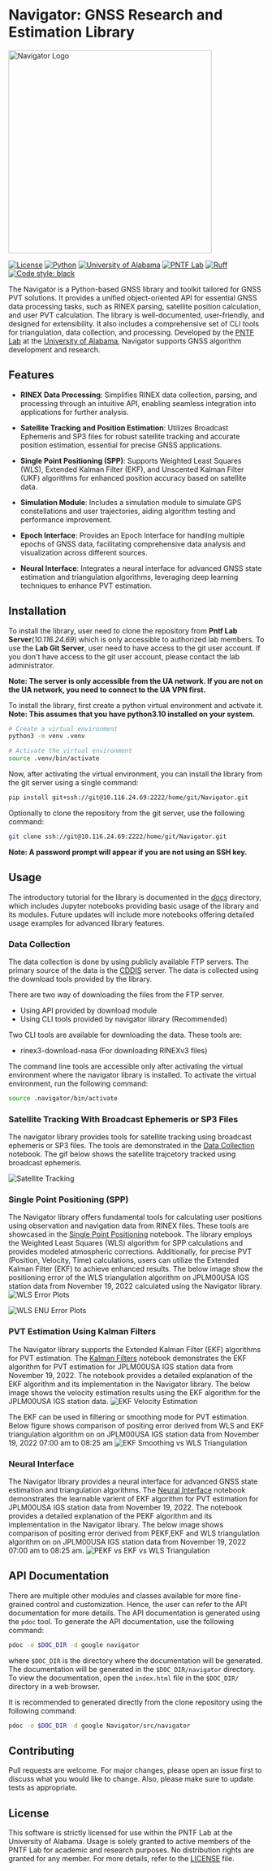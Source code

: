 # Navigator: GNSS Research and Estimation Library

<img src="./mics/Navigator_transparent.png" alt="Navigator Logo" width="400"/>

[![License](https://img.shields.io/badge/License-Proprietary-red.svg)](./LICENSE)
[![Python](https://img.shields.io/badge/Python-3.10-blue.svg)](https://www.python.org/)
[![University of Alabama](https://img.shields.io/badge/University-Alabama-blue.svg)](https://www.ua.edu/)
[![PNTF Lab](https://img.shields.io/badge/Quantime-PNTF-blue.svg)](https://quantime.ua.edu/pntf-team.html)
[![Ruff](https://img.shields.io/endpoint?url=https://raw.githubusercontent.com/astral-sh/ruff/main/assets/badge/v2.json)](https://github.com/astral-sh/ruff)
[![Code style: black](https://img.shields.io/badge/code%20style-black-000000.svg)](https://github.com/psf/black)

The Navigator is a Python-based GNSS library and toolkit tailored for GNSS PVT solutions. It provides a unified object-oriented API for essential GNSS data processing tasks, such as RINEX parsing, satellite position calculation, and user PVT calculation. The library is well-documented, user-friendly, and designed for extensibility. It also includes a comprehensive set of CLI tools for triangulation, data collection, and processing. Developed by the [PNTF Lab](https://quantime.ua.edu/) at the [University of Alabama](ua.edu), Navigator supports GNSS algorithm development and research.

## Features

- **RINEX Data Processing**: Simplifies RINEX data collection, parsing, and processing through an intuitive API, enabling seamless integration into applications for further analysis.

- **Satellite Tracking and Position Estimation**: Utilizes Broadcast Ephemeris and SP3 files for robust satellite tracking and accurate position estimation, essential for precise GNSS applications.

- **Single Point Positioning (SPP)**: Supports Weighted Least Squares (WLS), Extended Kalman Filter (EKF), and Unscented Kalman Filter (UKF) algorithms for enhanced position accuracy based on satellite data.

- **Simulation Module**: Includes a simulation module to simulate GPS constellations and user trajectories, aiding algorithm testing and performance improvement.

- **Epoch Interface**: Provides an Epoch Interface for handling multiple epochs of GNSS data, facilitating comprehensive data analysis and visualization across different sources.

- **Neural Interface**: Integrates a neural interface for advanced GNSS state estimation and triangulation algorithms, leveraging deep learning techniques to enhance PVT estimation.


## Installation
To install the library, user need to clone the repository from **Pntf Lab Server**(*10.116.24.69*) which is only accessible to authorized lab members. To use the **Lab Git Server**, user need to have access to the git user account. If you don't have access to the git user account, please contact the lab administrator.

**Note: The server is only accessible from the UA network. If you are not on the UA network, you need to connect to the UA VPN first.**

To install the library, first create a python virtual environment and activate it. 
**Note: This assumes that you have python3.10 installed on your system.**
```bash
# Create a virtual environment
python3 -m venv .venv

# Activate the virtual environment
source .venv/bin/activate
```

Now, after activating the virtual environment, you can install the library from the git server using a single command:
```bash
pip install git+ssh://git@10.116.24.69:2222/home/git/Navigator.git
```

Optionally to clone the repository from the git server, use the following command:
```bash
git clone ssh://git@10.116.24.69:2222/home/git/Navigator.git
```
**Note: A password prompt will appear if you are not using an SSH key.**



## Usage
The introductory tutorial for the library is documented in the *[docs](./docs//intro/)*  directory, which includes Jupyter notebooks providing basic usage of the library and its modules. Future updates will include more notebooks offering detailed usage examples for advanced library features.

### Data Collection
The data collection is done by using publicly available FTP servers. The primary source of the data is the [CDDIS](https://cddis.nasa.gov/Data_and_Derived_Products/CDDIS_Archive_Access.html) server. The data is collected using the download tools provided by the library.

There are two way of downloading the files from the FTP server.

- Using API provided by download module
- Using CLI tools provided by navigator library (Recommended)

 Two CLI tools are available for downloading the data. These tools are:
- rinex3-download-nasa (For downloading RINEXv3 files)

The command line tools are accessible only after activating the virtual environment where the navigator library is installed. To activate the virtual environment, run the following command:
```bash
source .navigator/bin/activate
```

### Satellite Tracking With Broadcast Ephemeris or SP3 Files
The navigator library provides tools for satellite tracking using broadcast ephemeris or SP3 files. The tools are demonstrated in the [Data Collection](./docs/intro//intro_parsing_and_interpolation.ipynb) notebook. The gif below shows the satellite trajcetory tracked using broadcast ephemeris.

![Satellite Tracking](./mics/animateSV.gif)


### Single Point Positioning (SPP)
The Navigator library offers fundamental tools for calculating user positions using observation and navigation data from RINEX files. These tools are showcased in the [Single Point Positioning](./docs/intro/intro_triangulation.ipynb) notebook. The library employs the Weighted Least Squares (WLS) algorithm for SPP calculations and provides modeled atmospheric corrections. Additionally, for precise PVT (Position, Velocity, Time) calculations, users can utilize the Extended Kalman Filter (EKF) to achieve enhanced results. The below image show the positioning error of the WLS triangulation algorithm on JPLM00USA IGS station data from November 19, 2022 calculated using the Navigator library.
![WLS Error Plots](./mics//Position_error.png)

![WLS ENU Error Plots](./mics//ENU_error.png)


### PVT Estimation Using Kalman Filters
The Navigator library supports the Extended Kalman Filter (EKF) algorithms for PVT estimation. The [Kalman Filters](./docs//intro/extended_kalman_filter_gps.ipynb) notebook demonstrates the EKF algorithm for PVT estimation for JPLM00USA IGS station data from November 19, 2022. The notebook provides a detailed explanation of the EKF algorithm and its implementation in the Navigator library. The below image shows the velocity estimation results using the EKF algorithm for the JPLM00USA IGS station data. 
![EKF Velocity Estimation](./mics//velocity.png)

The EKF can be used in filtering or smoothing mode for PVT estimation. Below figure shows comparison of positing error derived from WLS and EKF triangulation algorithm on on JPLM00USA IGS station data from November 19, 2022 07:00 am to 08:25 am 
![EKF Smoothing vs WLS Triangulation](./mics//error.png)

### Neural Interface
The Navigator library provides a neural interface for advanced GNSS state estimation and triangulation algorithms. The [Neural Interface](./docs//intro/pekf_gps.ipynb) notebook demonstrates the learnable varient of EKF algorithm for PVT estimation for JPLM00USA IGS station data from November 19, 2022. The notebook provides a detailed explanation of the PEKF algorithm and its implementation in the Navigator library. The below image shows comparison of positing error derived from PEKF,EKF and WLS triangulation algorithm on on JPLM00USA IGS station data from November 19, 2022 07:00 am to 08:25 am.
![PEKF vs EKF vs WLS Triangulation](./mics//total_error_comparison.png)




## API Documentation
There are multiple other modules and classes available for more fine-grained control and customization. Hence, the user can refer to the API documentation for more details. The API documentation is generated using the `pdoc` tool. To generate the API documentation, use the following command:
```bash
pdoc -o $DOC_DIR -d google navigator
```
where `$DOC_DIR` is the directory where the documentation will be generated. The documentation will be generated in the `$DOC_DIR/navigator` directory. To view the documentation, open the `index.html` file in the `$DOC_DIR/` directory in a web browser.

It is recommended to generated directly from the clone repository using the following command:
```bash
pdoc -o $DOC_DIR -d google Navigator/src/navigator
```

## Contributing
Pull requests are welcome. For major changes, please open an issue first to discuss what you would like to change. Also, please make sure to update tests as appropriate.

## License
This software is strictly licensed for use within the PNTF Lab at the University of Alabama. Usage is solely granted to active members of the PNTF Lab for academic and research purposes. No distribution rights are granted for any member. For more details, refer to the [LICENSE](LICENSE) file.
